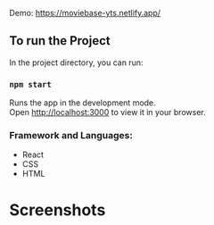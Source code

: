 Demo: https://moviebase-yts.netlify.app/

## To run the Project

In the project directory, you can run:

### `npm start`

Runs the app in the development mode.\
Open [http://localhost:3000](http://localhost:3000) to view it in your browser.

### Framework and Languages:
- React
- CSS
- HTML

<h1> Screenshots </h1>

